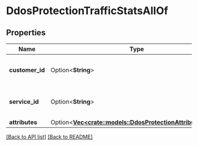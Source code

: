 # DdosProtectionTrafficStatsAllOf

## Properties

Name | Type | Description | Notes
------------ | ------------- | ------------- | -------------
**customer_id** | Option<**String**> | Alphanumeric string identifying the customer. | 
**service_id** | Option<**String**> | Alphanumeric string identifying the service. | 
**attributes** | Option<[**Vec&lt;crate::models::DdosProtectionAttributeStats&gt;**](DdosProtectionAttributeStats.md)> |  | 

[[Back to API list]](../README.md#documentation-for-api-endpoints) [[Back to README]](../README.md)


